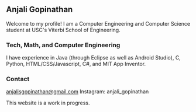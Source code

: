 ## Anjali Gopinathan

Welcome to my profile! I am a Computer Engineering and Computer Science student at USC's Viterbi School of Engineering. 

### Tech, Math, and Computer Engineering 

I have experience in Java (through Eclipse as well as Android Studio), C, Python, HTML/CSS/Javascript, C#, and MIT App Inventor. 


### Contact

anjalisgopinathan@gmail.com 
Instagram: anjali_gopinathan


This website is a work in progress. 
